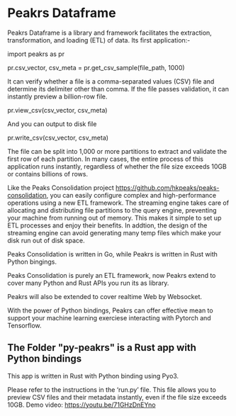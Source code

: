 # Peakrs Dataframe
Peakrs Dataframe is a library and framework facilitates the extraction, transformation, and loading (ETL) of data. Its first application:-

  import peakrs as pr
  
  pr.csv_vector, csv_meta = pr.get_csv_sample(file_path, 1000)

It can verify whether a file is a comma-separated values (CSV) file and determine its delimiter other than comma. If the file passes validation, it can instantly preview a billion-row file. 
 
  pr.view_csv(csv_vector, csv_meta)

And you can output to disk file

  pr.write_csv(csv_vector, csv_meta)

The file can be split into 1,000 or more partitions to extract and validate the first row of each partition. In many cases, the entire process of this application runs instantly, regardless of whether the file size exceeds 10GB or contains billions of rows.

Like the Peaks Consolidation project https://github.com/hkpeaks/peaks-consolidation, you can easily configure complex and high-performance operations using a new ETL framework. The streaming engine takes care of allocating and distributing file partitions to the query engine, preventing your machine from running out of memory. This makes it simple to set up ETL processes and enjoy their benefits. In addtion, the design of the streaming engine can avoid generating many temp files which make your disk run out of disk space.

Peaks Consolidation is written in Go, while Peakrs is written in Rust with Python bingings.

Peaks Consolidation is purely an ETL framework, now Peakrs extend to cover many Python and Rust APIs you run its as library.

Peakrs will also be extended to cover realtime Web by Websocket.

With the power of Python bindings, Peakrs can offer effective mean to support your machine learning exerciese interacting with Pytorch and Tensorflow.

## The Folder "py-peakrs" is a Rust app with Python bindings

This app is written in Rust with Python binding using Pyo3. 

Please refer to the instructions in the ‘run.py’ file. This file allows you to preview CSV files and their metadata instantly, even if the file size exceeds 10GB. Demo video: https://youtu.be/71GHzDnEYno
